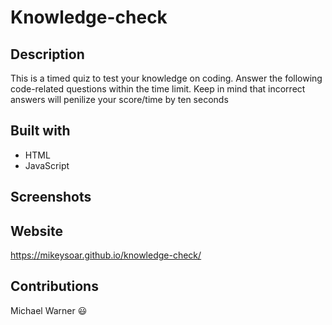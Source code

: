 # Knowledge-check

## Description

This is a timed quiz to test your knowledge on coding. Answer the following code-related questions within the time limit. Keep in mind that incorrect answers will penilize your score/time by ten seconds 

## Built with

- HTML
- JavaScript

## Screenshots


## Website

https://mikeysoar.github.io/knowledge-check/


## Contributions
Michael Warner :smiley:
